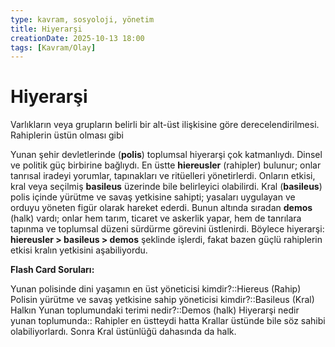 ```yaml
---
type: kavram, sosyoloji, yönetim
title: Hiyerarşi
creationDate: 2025-10-13 18:00
tags: [Kavram/Olay]
---
```


# Hiyerarşi

Varlıkların veya grupların belirli bir alt-üst ilişkisine göre derecelendirilmesi. Rahiplerin üstün olması gibi



Yunan şehir devletlerinde (**polis**) toplumsal hiyerarşi çok katmanlıydı. Dinsel ve politik güç birbirine bağlıydı. En üstte **hiereusler** (rahipler) bulunur; onlar tanrısal iradeyi yorumlar, tapınakları ve ritüelleri yönetirlerdi. Onların etkisi, kral veya seçilmiş **basileus** üzerinde bile belirleyici olabilirdi. Kral (**basileus**) polis içinde yürütme ve savaş yetkisine sahipti; yasaları uygulayan ve orduyu yöneten figür olarak hareket ederdi. Bunun altında sıradan **demos** (halk) vardı; onlar hem tarım, ticaret ve askerlik yapar, hem de tanrılara tapınma ve toplumsal düzeni sürdürme görevini üstlenirdi. Böylece hiyerarşi: **hiereusler > basileus > demos** şeklinde işlerdi, fakat bazen güçlü rahiplerin etkisi kralın yetkisini aşabiliyordu.

**Flash Card Soruları:**

Yunan polisinde dini yaşamın en üst yöneticisi kimdir?::Hiereus (Rahip)  
Polisin yürütme ve savaş yetkisine sahip yöneticisi kimdir?::Basileus (Kral)  
Halkın Yunan toplumundaki terimi nedir?::Demos (halk)
Hiyerarşi nedir yunan toplumunda:: Rahipler en üstteydi hatta Krallar üstünde bile söz sahibi olabiliyorlardı. Sonra Kral üstünlüğü dahasında da halk.